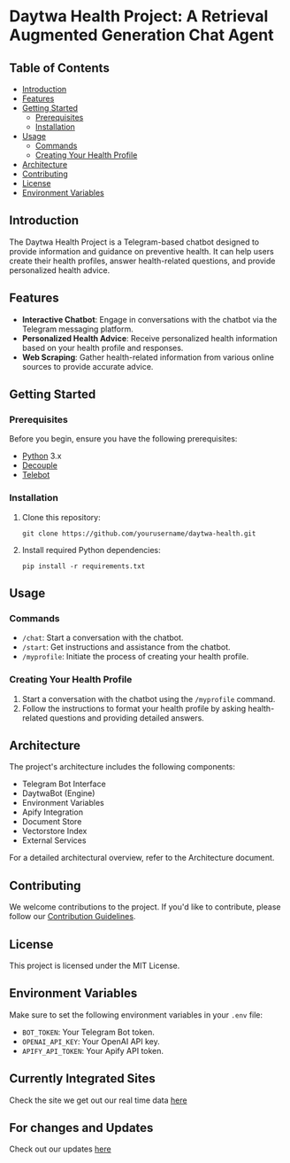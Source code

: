 # Daytwa Health Project: A Retrieval Augmented Generation Chat Agent

## Table of Contents
- [Introduction](#introduction)
- [Features](#features)
- [Getting Started](#getting-started)
  - [Prerequisites](#prerequisites)
  - [Installation](#installation)
- [Usage](#usage)
  - [Commands](#commands)
  - [Creating Your Health Profile](#creating-your-health-profile)
- [Architecture](#architecture)
- [Contributing](#contributing)
- [License](#license)
- [Environment Variables](#environment-variables)

## Introduction
The Daytwa Health Project is a Telegram-based chatbot designed to provide information and guidance on preventive health. It can help users create their health profiles, answer health-related questions, and provide personalized health advice.

## Features
- **Interactive Chatbot**: Engage in conversations with the chatbot via the Telegram messaging platform.
- **Personalized Health Advice**: Receive personalized health information based on your health profile and responses.
- **Web Scraping**: Gather health-related information from various online sources to provide accurate advice.

## Getting Started
### Prerequisites
Before you begin, ensure you have the following prerequisites:
- [Python](https://www.python.org/) 3.x
- [Decouple](https://pypi.org/project/python-decouple/)
- [Telebot](https://github.com/eternnoir/pyTelegramBotAPI)

### Installation
1. Clone this repository:
   ```shell
   git clone https://github.com/yourusername/daytwa-health.git
   ```

2. Install required Python dependencies:
    ```shell
    pip install -r requirements.txt
    ```

## Usage

### Commands
- `/chat`: Start a conversation with the chatbot.
- `/start`: Get instructions and assistance from the chatbot.
- `/myprofile`: Initiate the process of creating your health profile.

### Creating Your Health Profile
1. Start a conversation with the chatbot using the `/myprofile` command.
2. Follow the instructions to format your health profile by asking health-related questions and providing detailed answers.

## Architecture
The project's architecture includes the following components:

- Telegram Bot Interface
- DaytwaBot (Engine)
- Environment Variables
- Apify Integration
- Document Store
- Vectorstore Index
- External Services

For a detailed architectural overview, refer to the Architecture document.

## Contributing
We welcome contributions to the project. If you'd like to contribute, please follow our [Contribution Guidelines](CONTRIBUTING.md).

## License
This project is licensed under the MIT License.

## Environment Variables
Make sure to set the following environment variables in your `.env` file:

- `BOT_TOKEN`: Your Telegram Bot token.
- `OPENAI_API_KEY`: Your OpenAI API key.
- `APIFY_API_TOKEN`: Your Apify API token.

## Currently Integrated Sites
Check the site we get out our real time data [here](SITES.md)

## For changes and Updates
Check out our updates [here](UPDATES.md)